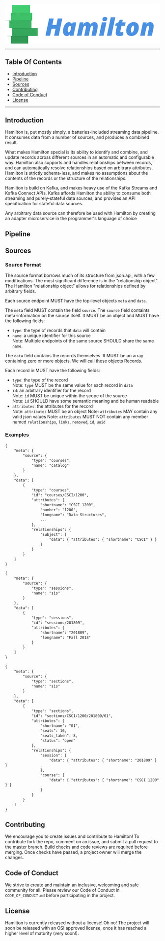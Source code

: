 <img src="docs/images/logo.png" alt="Hamilton">

<!-- TODO: Badges go here-->

---

## Table Of Contents

- [Introduction](#introduction)
- [Pipeline](#pipeline)
- [Sources](#sources)
- [Contributing](#contributing)
- [Code of Conduct](#code-of-conduct)
- [License](#license)

---

## Introduction
Hamilton is, put mostly simply, a batteries-included streaming data pipeline. It consumes data from a number of sources, and produces a combined result.

What makes Hamilton special is its ability to identify and combine, and update records across different sources in an automatic and configurable way. Hamilton also supports and handles relationships between records, and can automatically resolve relationships based on arbitrary attributes. Hamilton is strictly schema-less, and makes no assumptions about the contents of the records or the structure of the relationships.

Hamilton is build on Kafka, and makes heavy use of the Kafka Streams and Kafka Connect APIs. Kafka affords Hamilton the ability to consume both streaming and purely-stateful data sources, and provides an API specification for stateful data sources.

Any arbitrary data source can therefore be used with Hamilton by creating an adapter microservice in the programmer's language of choice

## Pipeline


## Sources



### Source Format

The source format borrows much of its structure from json:api, with a few modifications. The most significant difference is in the "relationship object". The Hamilton "relationship object" allows for relationships defined by arbitrary fields.

Each source endpoint MUST have the top-level objects `meta` and `data`.

The `meta` field MUST contain the field `source`. The `source` field containts meta-information on the source itself. It MUST be an object and MUST have the following fields:
- `type`: the type of records that `data` will contain
- `name`: a unique identifier for this source\
    Note: Multiple endpoints of the same source SHOULD share the same `name`.

The `data` field contains the records themselves. It MUST be an array containing zero or more objects. We will call these objects Records.

Each record in MUST have the following fields:
- `type`: the type of the record\
    Note: `type` MUST be the same value for each record in `data`
- `id`: an arbitrary identifier for the record\
    Note: `id` MUST be unique within the scope of the source\
    Note: `id` SHOULD have some semantic meaning and be human readable
- `attributes`: the attributes for the record\
    Note: `attributes` MUST be an object
    Note: `attributes` MAY contain any valid json values
    Note: `attributes` MUST NOT contain any member named `relationships`, `links`, `removed`, `id`, `uuid`

### Examples

```
{
    "meta": {
        "source": {
            "type": "courses",
            "name": "catalog"
        }
    },
    "data": [
        {
            "type": "courses",
            "id": "courses/CSCI/1200",
            "attributes": {
                "shortname": "CSCI 1200",
                "number": "1200",
                "longname": "Data Structures",
                ...
            },
            "relationships": {
                "subject": {
                    "data": { "attributes": { "shortname": "CSCI" } }
                }
            }
        }
    ]
}
```

```
{
    "meta": {
        "source": {
            "type": "sessions",
            "name": "sis"
        }
    },
    "data": [
        {
            "type": "sessions",
            "id": "sessions/201809",
            "attributes": {
                "shortname": "201809",
                "longname": "Fall 2018"
            }
        }
    ]
}
```

```
{
    "meta": {
        "source": {
            "type": "sections",
            "name": "sis"
        }
    },
    "data": [
        {
            "type": "sections",
            "id": "sections/CSCI/1200/201809/01",
            "attributes": {
                "shortname": "01",
                "seats": 10,
                "seats_taken": 8,
                "status": "open"
            },
            "relationships": {
                "session": {
                    "data": { "attributes": { "shortname": "201809" } }
                },
                "course": {
                    "data": { "attributes": { "shortname": "CSCI 1200" } }
                }
            }
        }
    ]
}
```

## Contributing

We encourage you to create issues and contribute to Hamilton! To contribute fork the repo, comment on an issue, and submit a pull request to the master branch. Build checks and code reviews are required before merging. Once checks have passed, a project owner will merge the changes.

## Code of Conduct

We strive to create and maintain an inclusive, welcoming and safe community for all. Please review our Code of Conduct in `CODE_OF_CONDUCT.md` before participating in the project.

## License

Hamilton is currently released without a license! Oh no! The project will soon be released with an OSI approved license, once it has reached a higher level of maturity (very soon!).